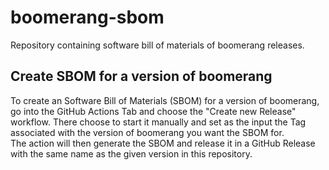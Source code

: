 # boomerang-sbom
Repository containing software bill of materials of boomerang releases.

## Create SBOM for a version of boomerang

To create an Software Bill of Materials (SBOM) for a version of boomerang, go into the GitHub Actions Tab and choose the "Create new Release" workflow. 
There choose to start it manually and set as the input the Tag associated with the version of boomerang you want the SBOM for.  
The action will then generate the SBOM and release it in a GitHub Release with the same name as the given version in this repository.